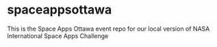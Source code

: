 # spaceappsottawa
This is the Space Apps Ottawa event repo for our local version of NASA International Space Apps Challenge
